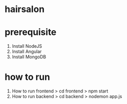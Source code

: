 # hairsalon
# prerequisite
1. Install NodeJS
2. Install Angular
3. Install MongoDB

# how to run
1. How to run frontend > cd frontend > npm start
2. How to run backend > cd backend > nodemon app.js
